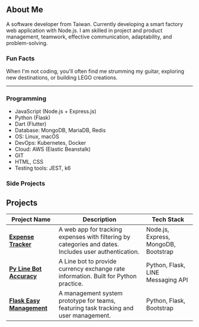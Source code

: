 ## About Me

A software developer from Taiwan.
Currently developing a smart factory web application with Node.js.
I am skilled in project and product management, teamwork, effective communication, adaptability, and problem-solving.

### Fun Facts

When I'm not coding, you'll often find me strumming my guitar, exploring new destinations, or building LEGO creations.


---------------------------------------

### Programming
- JavaScript (Node.js + Express.js)
- Python (Flask)
- Dart (Flutter)
- Database: MongoDB, MariaDB, Redis
- OS: Linux, macOS
- DevOps: Kubernetes, Docker
- Cloud: AWS (Elastic Beanstalk)
- GIT
- HTML, CSS
- Testing tools: JEST, k6

<!-- (Programming) -->
  
### Side Projects


## Projects

| Project Name           | Description                                         | Tech Stack
|------------------------|-----------------------------------------------------|----------------------------
| **[Expense Tracker](https://github.com/bobolin0624/expense-tracker)** | A web app for tracking expenses with filtering by categories and dates. Includes user authentication. | Node.js, Express, MongoDB, Bootstrap
| **[Py Line Bot Accuracy](https://github.com/bobolin0624/py-line-bot-accuracy)** | A Line bot to provide currency exchange rate information. Built for Python practice. | Python, Flask, LINE Messaging API     | [GitHub](https://github.com/bobolin0624/py-line-bot-accuracy) |
| **[Flask Easy Management](https://github.com/bobolin0624/flask-easy-management)** | A management system prototype for teams, featuring task tracking and user management. | Python, Flask, Bootstrap |